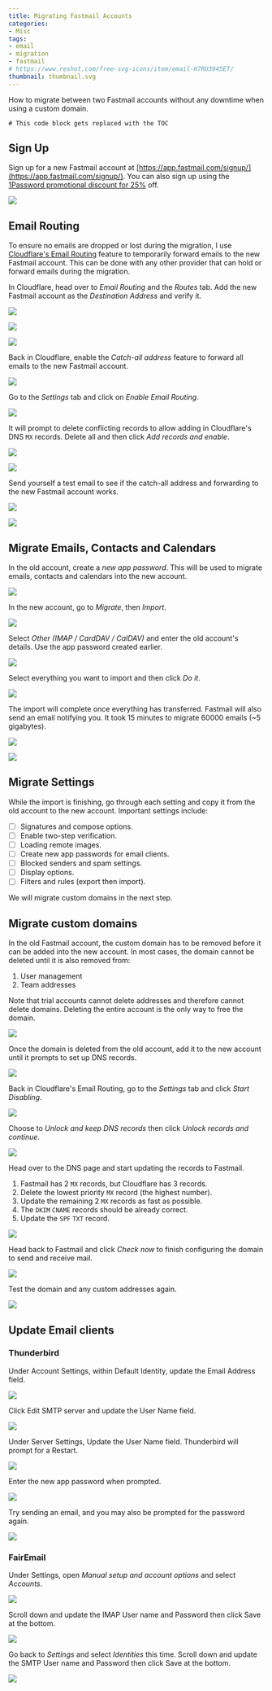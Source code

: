 ```yaml
---
title: Migrating Fastmail Accounts
categories:
- Misc
tags:
- email
- migration
- fastmail
# https://www.reshot.com/free-svg-icons/item/email-H7RU3945ET/
thumbnail: thumbnail.svg
---
```


How to migrate between two Fastmail accounts without any downtime when using a custom domain.

```toc
# This code block gets replaced with the TOC
```

## Sign Up

Sign up for a new Fastmail account at [https://app.fastmail.com/signup/](https://app.fastmail.com/signup/). You can also sign up using the [1Password promotional discount for 25%](https://app.fastmail.com/signup/1password) off.

![](signup.png)

## Email Routing

To ensure no emails are dropped or lost during the migration, I use [Cloudflare's Email Routing](https://developers.cloudflare.com/email-routing/) feature to temporarily forward emails to the new Fastmail account. This can be done with any other provider that can hold or forward emails during the migration.

In Cloudflare, head over to *Email Routing* and the *Routes* tab. Add the new Fastmail account as the *Destination Address* and verify it.

![](email-routing/destination-address.png)

![](email-routing/cloudflare-verify-email.png)

![](email-routing/cloudflare-verify.png)

Back in Cloudflare, enable the *Catch-all address* feature to forward all emails to the new Fastmail account.

![](email-routing/catch-all.png)

Go to the *Settings* tab and click on *Enable Email Routing*.

![](email-routing/enable-email-routing.png)

It will prompt to delete conflicting records to allow adding in Cloudflare's DNS `MX` records. Delete all and then click *Add records and enable*.

![](email-routing/delete-conflicting-dns-records.png)

![](email-routing/email-routing-is-enabled.png)

Send yourself a test email to see if the catch-all address and forwarding to the new Fastmail account works.

![](email-routing/test-email.png)

![](email-routing/cloudflare-email-routing-dashboard.png)

## Migrate Emails, Contacts and Calendars

In the old account, create a *new app password*. This will be used to migrate emails, contacts and calendars into the new account.

![](migrate/app-password.png)

In the new account, go to *Migrate*, then *Import*.

![](migrate/import.png)

Select *Other (IMAP / CardDAV / CalDAV)* and enter the old account's details. Use the app password created earlier.

![](migrate/import-from-other.png)

Select everything you want to import and then click *Do it*.

![](migrate/import-what.png)

The import will complete once everything has transferred. Fastmail will also send an email notifying you. It took 15 minutes to migrate 60000 emails (~5 gigabytes).

![](migrate/import-history.png)

![](migrate/import-complete.png)

## Migrate Settings

While the import is finishing, go through each setting and copy it from the old account to the new account. Important settings include:

- [ ] Signatures and compose options.
- [ ] Enable two-step verification.
- [ ] Loading remote images.
- [ ] Create new app passwords for email clients.
- [ ] Blocked senders and spam settings.
- [ ] Display options.
- [ ] Filters and rules (export then import).

We will migrate custom domains in the next step.

## Migrate custom domains

In the old Fastmail account, the custom domain has to be removed before it can be added into the new account. In most cases, the domain cannot be deleted until it is also removed from:

1. User management
1. Team addresses

Note that trial accounts cannot delete addresses and therefore cannot delete domains. Deleting the entire account is the only way to free the domain.

![](domain/delete-account.png)

Once the domain is deleted from the old account, add it to the new account until it prompts to set up DNS records.

![](domain/new-domain.png)

Back in Cloudflare's Email Routing, go to the *Settings* tab and click *Start Disabling*.

![](domain/start-disabling.png)

Choose to *Unlock and keep DNS records* then click *Unlock records and continue*.

![](domain/unlock-keep-dns-records.png)

Head over to the DNS page and start updating the records to Fastmail.

1. Fastmail has 2 `MX` records, but Cloudflare has 3 records.
1. Delete the lowest priority `MX` record (the highest number).
1. Update the remaining 2 `MX` records as fast as possible.
1. The `DKIM` `CNAME` records should be already correct.
1. Update the `SPF` `TXT` record.

![](domain/fastmail-dns.png)

Head back to Fastmail and click *Check now* to finish configuring the domain to send and receive mail.

![](domain/finished-setup.png)

Test the domain and any custom addresses again.

![](domain/test-email.png)

## Update Email clients

### Thunderbird

Under Account Settings, within Default Identity, update the Email Address field.

![](thunderbird/default-identity.png)

Click Edit SMTP server and update the User Name field.

![](thunderbird/smtp-server.png)

Under Server Settings, Update the User Name field. Thunderbird will prompt for a Restart.

![](thunderbird/server-settings.png)

Enter the new app password when prompted.

![](thunderbird/app-password.png)

Try sending an email, and you may also be prompted for the password again.

![](thunderbird/app-password-2.png)

### FairEmail

Under Settings, open *Manual setup and account options* and select *Accounts*.

![](fairemail/settings.png)

Scroll down and update the IMAP User name and Password then click Save at the bottom.

![](fairemail/imap.png)

Go back to *Settings* and select *Identities* this time. Scroll down and update the SMTP User name and Password then click Save at the bottom.

![](fairemail/smtp.png)
